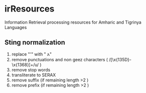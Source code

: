 # irResources
Information Retrieval processing resources for Amharic and Tigrinya Languages

## Sting normalization
1. replace "'" with " እ" 
2. remove punctuations and non geez characters ( /[\x{135D}-\x{1368}]+/u/ )
3. remove stop words
4. transliterate to SERAX
5. remove suffix (if remaining length >2 )
6. remove prefix (if remaining length >2 )
